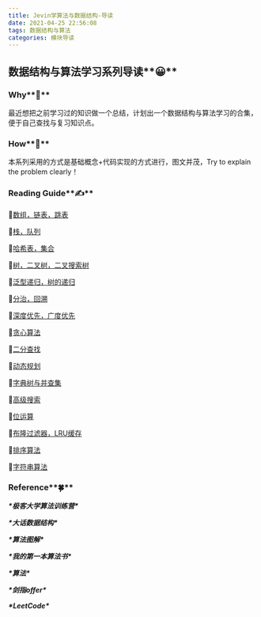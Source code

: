 ```yaml
---
title: Jevin学算法与数据结构-导读
date: 2021-04-25 22:56:08
tags: 数据结构与算法
categories: 模块导读
---
```

## 数据结构与算法学习系列导读**😀**

### Why**🐬**

最近想把之前学习过的知识做一个总结，计划出一个数据结构与算法学习的合集，便于自己查找与复习知识点。

### How**🌳**

本系列采用的方式是基础概念+代码实现的方式进行，图文并茂，Try to explain the problem clearly！

### Reading Guide**✍**

**💎**[数组，链表，跳表](http://jevinzhao.com/2021/04/15/Jevin%E5%AD%A6%E7%AE%97%E6%B3%95%E4%B8%8E%E6%95%B0%E6%8D%AE%E7%BB%93%E6%9E%84-%E6%95%B0%E7%BB%84-%E9%93%BE%E8%A1%A8-%E8%B7%B3%E8%A1%A8/)

**💎**[栈，队列]()

**💎**[哈希表，集合]()

**💎**[树，二叉树，二叉搜索树]()

**💎**[泛型递归，树的递归]()

**💎**[分治，回溯]()

**💎**[深度优先，广度优先]()

**💎**[贪心算法]()

**💎**[二分查找]()

**💎**[动态规划]()

**💎**[字典树与并查集]()

**💎**[高级搜索]()

**💎**[位运算]()

**💎**[布隆过滤器，LRU缓存]()

**💎**[排序算法]()

**💎**[字符串算法]()

### Reference**🍀**

***\*极客大学算法训练营\****

***\*大话数据结构\****

***\*算法图解\****

***\*我的第一本算法书\****

***\*算法\****

***\*剑指offer\****

***\*LeetCode\****



